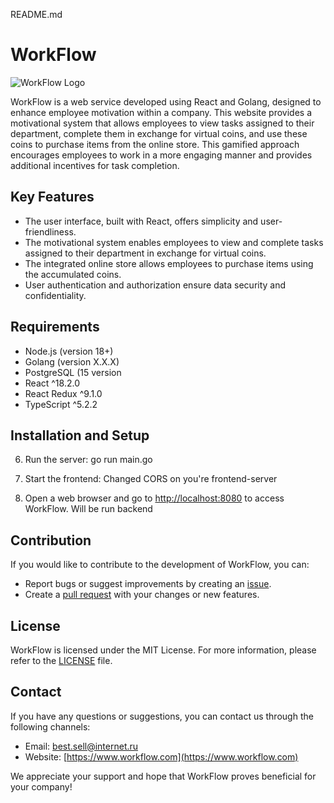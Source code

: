 README.md

# WorkFlow

![WorkFlow Logo](/path/to/logo.png)

WorkFlow is a web service developed using React and Golang, designed to enhance employee motivation within a company. This website provides a motivational system that allows employees to view tasks assigned to their department, complete them in exchange for virtual coins, and use these coins to purchase items from the online store. This gamified approach encourages employees to work in a more engaging manner and provides additional incentives for task completion.

## Key Features

- The user interface, built with React, offers simplicity and user-friendliness.
- The motivational system enables employees to view and complete tasks assigned to their department in exchange for virtual coins.
- The integrated online store allows employees to purchase items using the accumulated coins.
- User authentication and authorization ensure data security and confidentiality.

## Requirements

- Node.js (version 18+)
- Golang (version X.X.X)
- PostgreSQL (15 version
- React ^18.2.0
- React Redux ^9.1.0
- TypeScript ^5.2.2

## Installation and Setup
6. Run the server:
go run main.go
7. Start the frontend:
Changed CORS on you're frontend-server

8. Open a web browser and go to [http://localhost:8080](http://localhost:8080) to access WorkFlow. Will be run backend

## Contribution

If you would like to contribute to the development of WorkFlow, you can:

- Report bugs or suggest improvements by creating an [issue]([https://github.com/your-username/WorkFlow/issues](https://github.com/c0mrade12211/xtracker-backend/issues)).
- Create a [pull request]([https://github.com/your-username/WorkFlow/pulls](https://github.com/c0mrade12211/xtracker-backend/pulls)) with your changes or new features.

## License

WorkFlow is licensed under the MIT License. For more information, please refer to the [LICENSE](https://github.com/c0mrade12211/xtracker-backend/blob/main/LICENSE) file.

## Contact

If you have any questions or suggestions, you can contact us through the following channels:

- Email: best.sell@internet.ru
- Website: [https://www.workflow.com](https://www.workflow.com)

We appreciate your support and hope that WorkFlow proves beneficial for your company!
